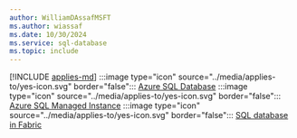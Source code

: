 ```yaml
---
author: WilliamDAssafMSFT
ms.author: wiassaf
ms.date: 10/30/2024
ms.service: sql-database
ms.topic: include
---
```


[!INCLUDE [applies-md](applies-md.md)] :::image type="icon" source="../media/applies-to/yes-icon.svg" border="false"::: [Azure SQL Database](/sql/sql-server/sql-docs-navigation-guide#applies-to) :::image type="icon" source="../media/applies-to/yes-icon.svg" border="false"::: [Azure SQL Managed Instance](/sql/sql-server/sql-docs-navigation-guide#applies-to) :::image type="icon" source="../media/applies-to/yes-icon.svg" border="false"::: [SQL database in Fabric](/fabric/database/sql/overview)